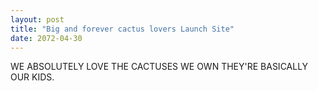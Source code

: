 ```yaml
---
layout: post
title: "Big and forever cactus lovers Launch Site"
date: 2072-04-30
---
```


WE ABSOLUTELY LOVE THE CACTUSES WE OWN THEY'RE BASICALLY OUR KIDS.
